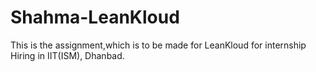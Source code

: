 # Shahma-LeanKloud
This is the assignment,which is to be made for LeanKloud for internship Hiring in IIT(ISM), Dhanbad.
